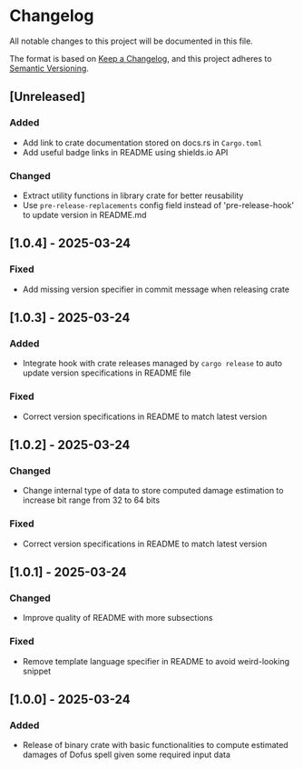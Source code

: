 # Changelog

All notable changes to this project will be documented in this file.

The format is based on [Keep a Changelog](https://keepachangelog.com/en/1.1.0/),
and this project adheres to
[Semantic Versioning](https://semver.org/spec/v2.0.0.html).

## [Unreleased]

### Added

- Add link to crate documentation stored on docs.rs in `Cargo.toml`
- Add useful badge links in README using shields.io API 

### Changed

- Extract utility functions in library crate for better reusability
- Use `pre-release-replacements` config field instead of 'pre-release-hook' to
update version in README.md

## [1.0.4] - 2025-03-24

### Fixed

- Add missing version specifier in commit message when releasing crate

## [1.0.3] - 2025-03-24

### Added

- Integrate hook with crate releases managed by `cargo release` to auto update
version specifications in README file

### Fixed

- Correct version specifications in README to match latest version

## [1.0.2] - 2025-03-24

### Changed

- Change internal type of data to store computed damage estimation to increase
bit range from 32 to 64 bits

### Fixed

- Correct version specifications in README to match latest version

## [1.0.1] - 2025-03-24

### Changed

- Improve quality of README with more subsections

### Fixed

- Remove template language specifier in README to avoid weird-looking snippet

## [1.0.0] - 2025-03-24

### Added

- Release of binary crate with basic functionalities to compute estimated
damages of Dofus spell given some required input data
